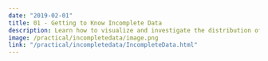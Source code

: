 ```yaml
---
date: "2019-02-01"
title: 01 - Getting to Know Incomplete Data
description: Learn how to visualize and investigate the distribution of missing and observed values.
image: /practical/incompletedata/image.png
link: "/practical/incompletedata/IncompleteData.html"
---
```

